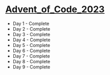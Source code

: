 # [Advent_of_Code_2023](https://adventofcode.com/)

- Day 1 - Complete
- Day 2 - Complete
- Day 3 - Complete
- Day 4 - Complete
- Day 5 - Complete
- Day 6 - Complete
- Day 7 - Complete
- Day 8 - Complete
- Day 9 - Complete
